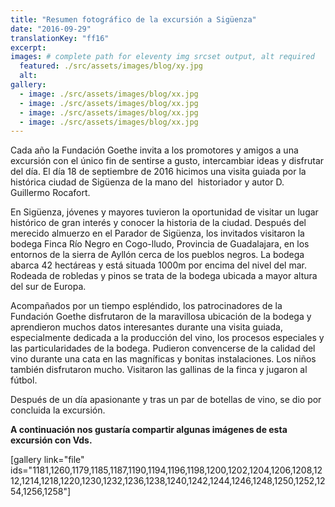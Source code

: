 ```yaml
---
title: "Resumen fotográfico de la excursión a Sigüenza"
date: "2016-09-29"
translationKey: "ff16"
excerpt:
images: # complete path for eleventy img srcset output, alt required
  featured: ./src/assets/images/blog/xy.jpg
  alt:
gallery:
  - image: ./src/assets/images/blog/xx.jpg
  - image: ./src/assets/images/blog/xx.jpg
  - image: ./src/assets/images/blog/xx.jpg
  - image: ./src/assets/images/blog/xx.jpg
---
```


Cada año la Fundación Goethe invita a los promotores y amigos a una excursión con el único fin de sentirse a gusto, intercambiar ideas y disfrutar del día. El día 18 de septiembre de 2016 hicimos una visita guiada por la histórica ciudad de Sigüenza de la mano del  historiador y autor D. Guillermo Rocafort.

En Sigüenza, jóvenes y mayores tuvieron la oportunidad de visitar un lugar histórico de gran interés y conocer la historia de la ciudad. Después del merecido almuerzo en el Parador de Sigüenza, los invitados visitaron la bodega Finca Río Negro en Cogo-lludo, Provincia de Guadalajara, en los entornos de la sierra de Ayllón cerca de los pueblos negros. La bodega abarca 42 hectáreas y está situada 1000m por encima del nivel del mar. Rodeada de robledas y pinos se trata de la bodega ubicada a mayor altura del sur de Europa.

Acompañados por un tiempo espléndido, los patrocinadores de la Fundación Goethe disfrutaron de la maravillosa ubicación de la bodega y aprendieron muchos datos interesantes durante una visita guiada, especialmente dedicada a la producción del vino, los procesos especiales y las particularidades de la bodega. Pudieron convencerse de la calidad del vino durante una cata en las magníficas y bonitas instalaciones. Los niños también disfrutaron mucho. Visitaron las gallinas de la finca y jugaron al fútbol.

Después de un día apasionante y tras un par de botellas de vino, se dio por concluida la excursión.

**A continuación nos gustaría compartir algunas imágenes de esta excursión con Vds.**



\[gallery link="file" ids="1181,1260,1179,1185,1187,1190,1194,1196,1198,1200,1202,1204,1206,1208,1212,1214,1218,1220,1230,1232,1236,1238,1240,1242,1244,1246,1248,1250,1252,1254,1256,1258"\]
